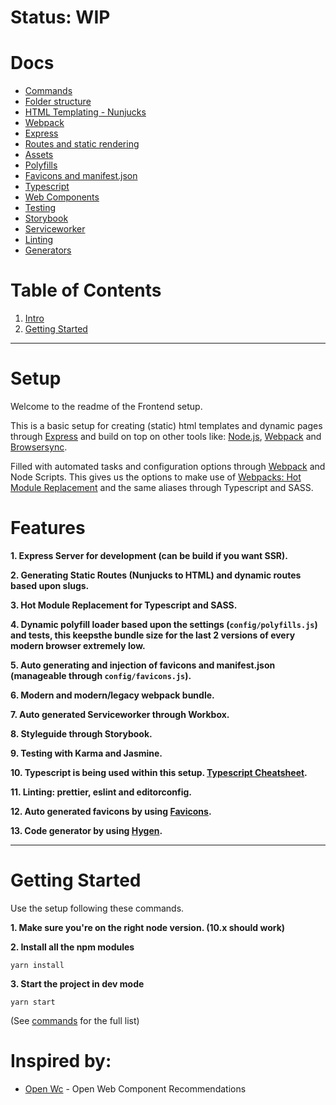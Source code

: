 # Status: WIP

# Docs
- [Commands](docs/commands.md)
- [Folder structure](docs/FolderStructure.md)
- [HTML Templating - Nunjucks](docs/Templating.md)
- [Webpack](docs/Webpack.md)
- [Express](docs/Express.md)
- [Routes and static rendering](docs/Routes.md)
- [Assets](docs/Assets.md)
- [Polyfills](docs/Polyfills.md)
- [Favicons and manifest.json](docs/Favicons.md)
- [Typescript](docs/Typescript.md)
- [Web Components](docs/WebComponents.md)
- [Testing](docs/Testing.md)
- [Storybook](docs/Storybook.md)
- [Serviceworker](docs/Serviceworker.md)
- [Linting](docs/Linting.md)
- [Generators](docs/generators.md)

# Table of Contents
1.  [Intro](#markdown-header-setup)
2.  [Getting Started](#markdown-header-getting-started)
------

# Setup #
Welcome to the readme of the Frontend setup.

This is a basic setup for creating (static) html templates and dynamic pages through [Express](https://expressjs.com/) and build on top on other tools like: [Node.js](https://nodejs.org/), [Webpack](http://webpack.github.io/) and [Browsersync](http://www.browsersync.io/).

Filled with automated tasks and configuration options through [Webpack](https://webpack.js.org/) and Node Scripts. This gives us the options to make use of [Webpacks: Hot Module Replacement](https://webpack.js.org/concepts/hot-module-replacement/) and the same aliases through Typescript and SASS.

# Features #
__1. Express Server for development (can be build if you want SSR).__

__2. Generating Static Routes (Nunjucks to HTML) and dynamic routes based upon slugs.__

__3. Hot Module Replacement for Typescript and SASS.__

__4. Dynamic polyfill loader based upon the settings (`config/polyfills.js`) and tests, this
keepsthe bundle size for the last 2 versions of every modern browser extremely low.__

__5. Auto generating and injection of favicons and manifest.json (manageable through `config/favicons.js`).__

__6. Modern and modern/legacy webpack bundle.__

__7. Auto generated Serviceworker through Workbox.__

__8. Styleguide through Storybook.__

__9. Testing with Karma and Jasmine.__

__10. Typescript is being used within this setup. [Typescript Cheatsheet](https://github.com/typescript-cheatsheets/react-typescript-cheatsheet).__

__11. Linting: prettier, eslint and editorconfig.__

__12. Auto generated favicons by using [Favicons](https://github.com/itgalaxy/favicons).__

__13. Code generator by using [Hygen](http://www.hygen.io/).__

------

# Getting Started #
Use the setup following these commands.

__1. Make sure you're on the right node version. (10.x should work)__

__2. Install all the npm modules__

`yarn install`

__3. Start the project in dev mode__

`yarn start`

(See [commands](docs/Commands.md) for the full list)

# Inspired by: #
- [Open Wc](https://open-wc.org/) - Open Web Component Recommendations
